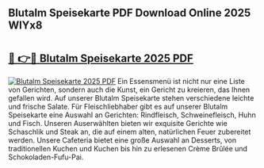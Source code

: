 ## Blutalm Speisekarte PDF Download Online 2025 WlYx8

# <h2><a href="http://gc6vh0.nevu.top/?p=Blutalm+Speisekarte">🔗 👉🔴 Blutalm Speisekarte 2025 PDF</a></h2>

[![Blutalm Speisekarte 2025 PDF](https://i.imgur.com/dBaPXMq.png)](http://gc6vh0.nevu.top/?p=Blutalm+Speisekarte)
Ein Essensmenü ist nicht nur eine Liste von Gerichten, sondern auch die Kunst, ein Gericht zu kreieren, das Ihnen gefallen wird. Auf unserer Blutalm Speisekarte stehen verschiedene leichte und frische Salate. Für Fleischliebhaber gibt es auf unserer Blutalm Speisekarte eine Auswahl an Gerichten: Rindfleisch, Schweinefleisch, Huhn und Fisch. Unseren Auserwählten bieten wir exquisite Gerichte wie Schaschlik und Steak an, die auf einem alten, natürlichen Feuer zubereitet werden. Unsere Cafeteria bietet eine große Auswahl an Desserts, von traditionellen Kuchen und Kuchen bis hin zu erlesenen Crème Brûlée und Schokoladen-Fufu-Pai.
